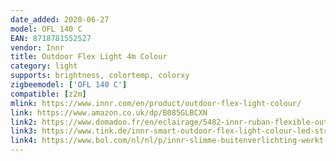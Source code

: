 ```yaml
---
date_added: 2020-06-27
model: OFL 140 C
EAN: 8718781552527
vendor: Innr
title: Outdoor Flex Light 4m Colour 
category: light
supports: brightness, colortemp, colorxy
zigbeemodel: ['OFL 140 C']
compatible: [z2m]
mlink: https://www.innr.com/en/product/outdoor-flex-light-colour/
link: https://www.amazon.co.uk/dp/B085GLBCXN
link2: https://www.domadoo.fr/en/eclairage/5482-innr-ruban-flexible-outdoor-couleur-4m-zigbee-lightlink-8718781552527.html
link3: https://www.tink.de/innr-smart-outdoor-flex-light-colour-led-streifen
link4: https://www.bol.com/nl/nl/p/innr-slimme-buitenverlichting-werkt-met-philips-hue-smart-led-strip-color-outdoor-zigbee-4-meter/9300000001640337/
---
```

